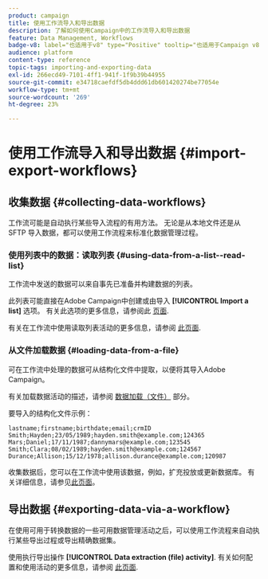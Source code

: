 ```yaml
---
product: campaign
title: 使用工作流导入和导出数据
description: 了解如何使用Campaign中的工作流导入和导出数据
feature: Data Management, Workflows
badge-v8: label="也适用于v8" type="Positive" tooltip="也适用于Campaign v8"
audience: platform
content-type: reference
topic-tags: importing-and-exporting-data
exl-id: 266ecd49-7101-4ff1-941f-1f9b39b44955
source-git-commit: e34718caefdf5db4ddd61db601420274be77054e
workflow-type: tm+mt
source-wordcount: '269'
ht-degree: 23%

---
```


# 使用工作流导入和导出数据 {#import-export-workflows}



## 收集数据 {#collecting-data-workflows}

工作流可能是自动执行某些导入流程的有用方法。 无论是从本地文件还是从 SFTP 导入数据，都可以使用工作流程来标准化数据管理过程。

### 使用列表中的数据：读取列表 {#using-data-from-a-list--read-list}

工作流中发送的数据可以来自事先已准备并构建数据的列表。

此列表可能直接在Adobe Campaign中创建或由导入 **[!UICONTROL Import a list]** 选项。 有关此选项的更多信息，请参阅此 [页面](../../platform/using/about-generic-imports-exports.md).

有关在工作流中使用读取列表活动的更多信息，请参阅 [此页面](../../workflow/using/read-list.md).

### 从文件加载数据 {#loading-data-from-a-file}

可在工作流中处理的数据可从结构化文件中提取，以便将其导入Adobe Campaign。

有关加载数据活动的描述，请参阅 [数据加载（文件）](../../workflow/using/data-loading-file.md) 部分。

要导入的结构化文件示例：

```
lastname;firstname;birthdate;email;crmID
Smith;Hayden;23/05/1989;hayden.smith@example.com;124365
Mars;Daniel;17/11/1987;dannymars@example.com;123545
Smith;Clara;08/02/1989;hayden.smith@example.com;124567
Durance;Allison;15/12/1978;allison.durance@example.com;120987
```

收集数据后，您可以在工作流中使用该数据，例如，扩充投放或更新数据库。 有关详细信息，请参见[此页面](../../workflow/using/how-to-use-workflow-data.md)。

## 导出数据 {#exporting-data-via-a-workflow}

在使用可用于转换数据的一些可用数据管理活动之后，可以使用工作流程来自动执行某些导出过程或导出精确数据集。

使用执行导出操作 **[!UICONTROL Data extraction (file) activity]**. 有关如何配置和使用活动的更多信息，请参阅 [此页面](../../workflow/using/extraction-file.md).
